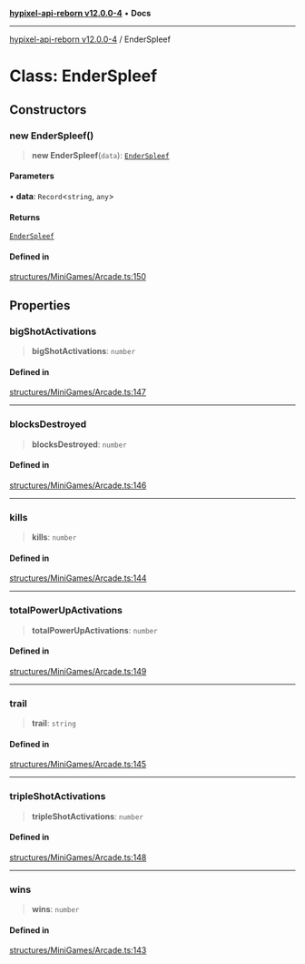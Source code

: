 [**hypixel-api-reborn v12.0.0-4**](../README.md) • **Docs**

***

[hypixel-api-reborn v12.0.0-4](../globals.md) / EnderSpleef

# Class: EnderSpleef

## Constructors

### new EnderSpleef()

> **new EnderSpleef**(`data`): [`EnderSpleef`](EnderSpleef.md)

#### Parameters

• **data**: `Record`\<`string`, `any`\>

#### Returns

[`EnderSpleef`](EnderSpleef.md)

#### Defined in

[structures/MiniGames/Arcade.ts:150](https://github.com/Kathund/REBORN-docs-TEST/blob/1c14a4fa83649d1c26475bdd62d394bf5095b016/src/structures/MiniGames/Arcade.ts#L150)

## Properties

### bigShotActivations

> **bigShotActivations**: `number`

#### Defined in

[structures/MiniGames/Arcade.ts:147](https://github.com/Kathund/REBORN-docs-TEST/blob/1c14a4fa83649d1c26475bdd62d394bf5095b016/src/structures/MiniGames/Arcade.ts#L147)

***

### blocksDestroyed

> **blocksDestroyed**: `number`

#### Defined in

[structures/MiniGames/Arcade.ts:146](https://github.com/Kathund/REBORN-docs-TEST/blob/1c14a4fa83649d1c26475bdd62d394bf5095b016/src/structures/MiniGames/Arcade.ts#L146)

***

### kills

> **kills**: `number`

#### Defined in

[structures/MiniGames/Arcade.ts:144](https://github.com/Kathund/REBORN-docs-TEST/blob/1c14a4fa83649d1c26475bdd62d394bf5095b016/src/structures/MiniGames/Arcade.ts#L144)

***

### totalPowerUpActivations

> **totalPowerUpActivations**: `number`

#### Defined in

[structures/MiniGames/Arcade.ts:149](https://github.com/Kathund/REBORN-docs-TEST/blob/1c14a4fa83649d1c26475bdd62d394bf5095b016/src/structures/MiniGames/Arcade.ts#L149)

***

### trail

> **trail**: `string`

#### Defined in

[structures/MiniGames/Arcade.ts:145](https://github.com/Kathund/REBORN-docs-TEST/blob/1c14a4fa83649d1c26475bdd62d394bf5095b016/src/structures/MiniGames/Arcade.ts#L145)

***

### tripleShotActivations

> **tripleShotActivations**: `number`

#### Defined in

[structures/MiniGames/Arcade.ts:148](https://github.com/Kathund/REBORN-docs-TEST/blob/1c14a4fa83649d1c26475bdd62d394bf5095b016/src/structures/MiniGames/Arcade.ts#L148)

***

### wins

> **wins**: `number`

#### Defined in

[structures/MiniGames/Arcade.ts:143](https://github.com/Kathund/REBORN-docs-TEST/blob/1c14a4fa83649d1c26475bdd62d394bf5095b016/src/structures/MiniGames/Arcade.ts#L143)
